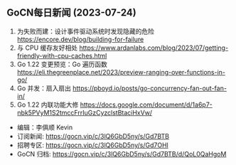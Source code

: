 ## GoCN每日新闻 (2023-07-24)

1. 为失败而建：设计事件驱动系统时发现隐藏的危险 https://encore.dev/blog/building-for-failure
2. 与 CPU 缓存友好相处 https://www.ardanlabs.com/blog/2023/07/getting-friendly-with-cpu-caches.html
3. Go 1.22 变更预览：Go 遍历函数 https://eli.thegreenplace.net/2023/preview-ranging-over-functions-in-go/
4. Go 并发：扇入扇出 https://pboyd.io/posts/go-concurrency-fan-out-fan-in/
5. Go 1.22 内联功能大修 https://docs.google.com/document/d/1a6p7-nbk5PVyM1S2tmccFrrIuGzCyzclstBtaciHxVw/

* 编辑：李俱顺 Kevin
* 订阅新闻: https://gocn.vip/c/3lQ6GbD5ny/s/Gd7BTB
* 招聘专区: https://gocn.vip/c/3lQ6GbD5ny/s/Gd7OHl
* GoCN 归档: https://gocn.vip/c/3lQ6GbD5ny/s/Gd7BTB/d/QoL0QaHgoM
